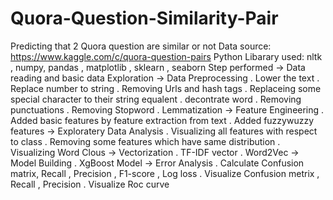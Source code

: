 # Quora-Question-Similarity-Pair
Predicting that 2 Quora question are similar or not
Data source: https://www.kaggle.com/c/quora-question-pairs
Python Libarary used: nltk , numpy, pandas , matplotlib , sklearn , seaborn 
Step performed
  -> Data reading and basic data Exploration
  -> Data Preprocessing
      . Lower the text
      . Replace number to string
      . Removing Urls and hash tags
      . Replaceing some special character to their string equalent
      . decontrate word
      . Removing punctuations
      . Removing Stopword
      . Lemmatization
  -> Feature Engineering
      . Added basic features by feature extraction from text
      . Added fuzzywuzzy features
  -> Exploratery Data Analysis
      . Visualizing all features with respect to class
      . Removing some features which have same distribution
      . Visualizing Word Clous
  -> Vectorization
      . TF-IDF vector
      . Word2Vec 
  -> Model Building
      . XgBoost Model
  -> Error Analysis
      . Calculate Confusion matrix, Recall , Precision , F1-score , Log loss
      . Visualize Confusion metrix , Recall , Precision
      . Visualize Roc curve
